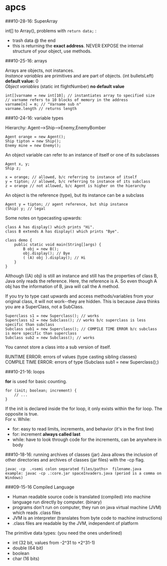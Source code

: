 # apcs

###10-28-16: SuperArray

int[] to Array(), problems with ```return data;``` :
- trash data @ the end
- this is returning the **exact address**. NEVER EXPOSE the internal structure of your object, use methods.  

###10-25-16: arrays

Arrays are objects, not instances.  
*Instance variables* are primitives and are part of objects. (int bulletsLeft) **default value:** 0  
*Object variables* (static int flightNumber) **no default value**  
```
int[]varname = new int[10]; // instantiates array to specified size
// varname refers to 10 blocks of memory in the address
varname[n] = m; // "Varname sub n"
varname.length // returns length
```

###10-24-16: variable types

Hierarchy: Agent-->Ship-->Enemy,EnemyBomber
``` 
Agent orange = new Agent();  
Ship tipton = new Ship();  
Enemy mine = new Enemy();  
```
An object variable can refer to an instance of itself or one of its subclasses
```
Agent x, y;  
Ship z;

x = orange; // allowed, b/c referring to instance of itself
y = tipton; // allowed, b/c referring to instance of its subclass
z = orange // not allowed, b/c Agent is higher on the hierarchy
```
An object is the reference (type), but its instance can be a subclass
```
Agent y = tipton; // agent reference, but ship instance
(Ship) y; // legal
```
Some notes on typecasting upwards: 
```
class A has display() which prints "Hi".
class B extends A has display() which prints "Bye".

class demo {
    public static void main(String[]args) {
        B obj = new B();
        obj.display(); // Bye
        ( (A) obj ).display(); // Hi
    }
}
```
Although ((A) obj) is still an instance and still has the properties of class B, Java only reads the reference. Here, the reference is A. So even though A obj has the information of B, java will call the A method.

If you try to type cast upwards and access methods/variables from your original class, it will not work--they are hidden. This is because Java thinks you are a SuperClass, not a SubClass.
```
Superclass s1 = new Superclass(); // works
Superclass s2 = new Subclass(); // works b/c superclass is less specific than subclass
Subclass sub1 = new Superclass(); // COMPILE TIME ERROR b/c subclass is more specific than superclass
Subclass sub2 = new Subclass(); // works
```
You cannot store a class into a sub version of itself.

RUNTIME ERROR: errors of values (type casting sibling classes)  
COMPILE TIME ERROR: errors of type (Subclass sub1 = new Superclass();)

###10-21-16: loops

**for** is used for basic counting.
```
for (init; boolean; increment) {
    // ...
}
```
If the init is declared inside the for loop, it only exists within the for loop. The opposite is true.  
For v. While:
- for: easy to read limits, increments, and behavior (it's in the first line)
- for: increment **always called last**
- while: have to look through code for the increments, can be anywhere in body

###10-18-16: running archives of classes (jar)
Java allows the inclusion of other directories and archives of classes (jar files) with the -cp flag.
```
javac -cp  .<semi colon separated files/paths>  filename.java
example: javac -cp .:core.jar spaceInvaders.java (period is a comma on Windows)
```

###09-15-16
Compiled Language
- Human readable source code is translated (compiled) into machine language run directly by computer. (binary)
- programs don't run on computer, they run on java virtual machine (JVM) which reads .class files
- JVM is an interpreter (translates from byte code to machine instructions)
- .class files are readable by the JVM, independent of platform

The primitive data types: (you need the ones underlined)
- int (32 bit, values from -2^31 to +2^31-1)
- double (64 bit)
- boolean
- char (16 bits)




